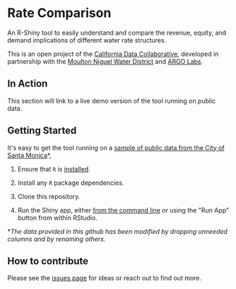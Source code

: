 # Rate Comparison
An R-Shiny tool to easily understand and compare the revenue, equity, and demand implications of different water rate structures. 

This is an open project of the [California Data Collaborative](http://californiadatacollaborative.com/), developed in partnership with the [Moulton Niguel Water District](http://www.mnwd.com/) and [ARGO Labs](http://www.argolabs.org/).

## In Action

This section will link to a live demo version of the tool running on public data.

## Getting Started

It's easy to get the tool running on a [sample of public data from the City of Santa Monica](https://data.smgov.net/Public-Services/Water-Usage/4nnq-5vzx)*, 

1. Ensure that `R` is [installed](https://www.r-project.org/).

2. Install any `R` package dependencies.

3. Clone this repository.

4. Run the Shiny app, either [from the command line](http://shiny.rstudio.com/articles/running.html) or using the "Run App" button from within RStudio.

\**The data provided in this github has been modified by dropping unneeded columns and by renaming others.*



## How to contribute

Please see the [issues page](https://github.com/California-Data-Collaborative/rate-comparison/issues) for ideas or reach out to find out more.
